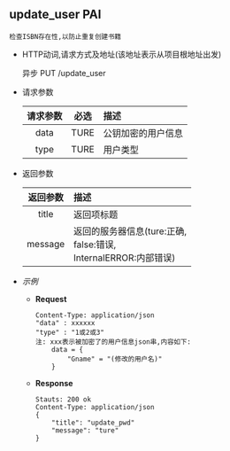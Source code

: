 ## update_user PAI
    
    检查ISBN存在性,以防止重复创建书籍

- HTTP动词,请求方式及地址(该地址表示从项目根地址出发)
 
    异步 PUT /update_user

- 请求参数
 
    |请求参数|必选|描述|
    |:-------:|:---:|:-----|
    |data|TURE|公钥加密的用户信息|
    |type|TURE|用户类型|

- 返回参数
 
    |返回参数|描述|
    |:-------:|:-----|
    |title|返回项标题|
    |message|返回的服务器信息(ture:正确,<br>false:错误,<br>InternalERROR:内部错误)|

- *示例*
    - **Request**
        ~~~
        Content-Type: application/json
        "data" : xxxxxx
        "type" : "1或2或3"
        注: xxx表示被加密了的用户信息json串,内容如下:
            data = {
                "Gname" = "(修改的用户名)"
            }
        ~~~
    - **Response**
        ~~~
        Stauts: 200 ok
        Content-Type: application/json
        {
            "title": "update_pwd"
            "message": "ture"
        }
        ~~~